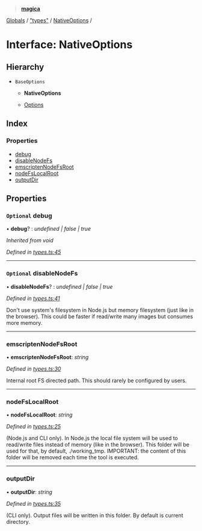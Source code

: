 > **[magica](../README.md)**

[Globals](../README.md) / ["types"](../modules/_types_.md) / [NativeOptions](_types_.nativeoptions.md) /

# Interface: NativeOptions

## Hierarchy

* `BaseOptions`

  * **NativeOptions**

  * [Options](_types_.options.md)

## Index

### Properties

* [debug](_types_.nativeoptions.md#optional-debug)
* [disableNodeFs](_types_.nativeoptions.md#optional-disablenodefs)
* [emscriptenNodeFsRoot](_types_.nativeoptions.md#emscriptennodefsroot)
* [nodeFsLocalRoot](_types_.nativeoptions.md#nodefslocalroot)
* [outputDir](_types_.nativeoptions.md#outputdir)

## Properties

### `Optional` debug

• **debug**? : *undefined | false | true*

*Inherited from void*

*Defined in [types.ts:45](https://github.com/cancerberoSgx/magica/blob/f07fbfd/src/types.ts#L45)*

___

### `Optional` disableNodeFs

• **disableNodeFs**? : *undefined | false | true*

*Defined in [types.ts:41](https://github.com/cancerberoSgx/magica/blob/f07fbfd/src/types.ts#L41)*

Don't use system's filesystem in Node.js but memory filesystem (just like in the browser). This could be
faster if read/write many images but consumes more memory.

___

###  emscriptenNodeFsRoot

• **emscriptenNodeFsRoot**: *string*

*Defined in [types.ts:30](https://github.com/cancerberoSgx/magica/blob/f07fbfd/src/types.ts#L30)*

Internal root FS directed path. This should rarely be configured by users.

___

###  nodeFsLocalRoot

• **nodeFsLocalRoot**: *string*

*Defined in [types.ts:25](https://github.com/cancerberoSgx/magica/blob/f07fbfd/src/types.ts#L25)*

(Node.js and CLI only). In Node.js the local file system will be used to read/write files instead of
memory (like in the browser). This folder will be used for that, by default, ./working_tmp. IMPORTANT:
the content of this folder will be removed each time the tool is executed.

___

###  outputDir

• **outputDir**: *string*

*Defined in [types.ts:35](https://github.com/cancerberoSgx/magica/blob/f07fbfd/src/types.ts#L35)*

(CLI only). Output files will be written in this folder. By default is current directory.
